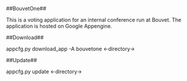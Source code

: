 ##BouvetOne##

This is a voting application for an internal conference run at Bouvet.  The
application is hosted on Google Appengine.

##Download##

appcfg.py download_app -A bouvetone <-directory->

##Update##

appcfg.py update <-directory->
